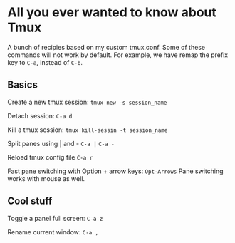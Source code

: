 # All you ever wanted to know about Tmux

A bunch of recipies based on my custom tmux.conf. Some of these commands will not work by default. For example, we have remap the prefix key to `C-a`, instead of `C-b`.

## Basics

Create a new tmux session:
`tmux new -s session_name`

Detach session:
`C-a d`

Kill a tmux session:
`tmux kill-sessin -t session_name`

Split panes using | and -
`C-a |`
`C-a -`

Reload tmux config file
`C-a r`

Fast pane switching with Option + arrow keys:
`Opt-Arrows`
Pane switching works with mouse as well.

## Cool stuff

Toggle a panel full screen:
`C-a z`

Rename current window:
`C-a ,`
